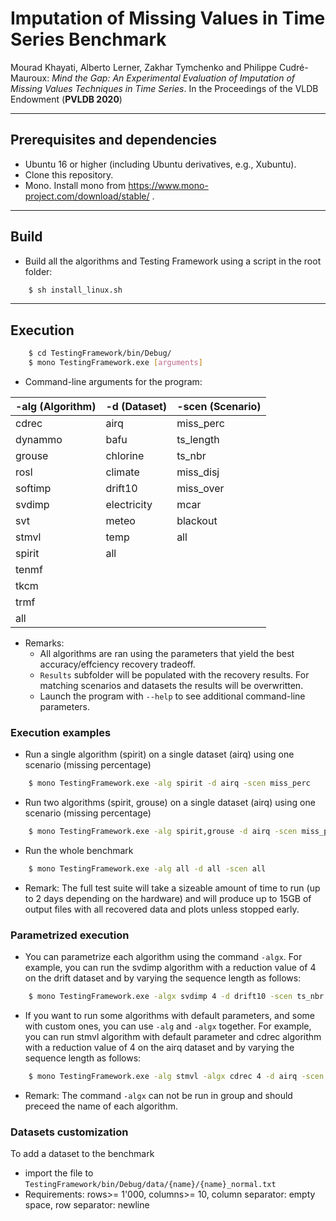 # Imputation of Missing Values in Time Series Benchmark 

Mourad Khayati, Alberto Lerner, Zakhar Tymchenko and Philippe Cudré-Mauroux: *Mind the Gap: An Experimental Evaluation of Imputation of Missing Values Techniques in Time Series*. In the Proceedings of the VLDB Endowment (**PVLDB 2020**)
<!---

#### Repository structure
- Algorithms - missing blocks recovery algorithms: CDRec, STMVL, TRMF, TKCM, SPIRIT, TeNMF, GROUSE, SVDImpute, SoftImpute, SVT, ROSL, DynaMMo.
- Datasets - different datasets and time series from different sources.
- Testing Framework - a program to run automated suite of tests on the datasets with the algorithms mentioned above.
 --->

___

## Prerequisites and dependencies

- Ubuntu 16 or higher (including Ubuntu derivatives, e.g., Xubuntu).
- Clone this repository.
- Mono. Install mono from https://www.mono-project.com/download/stable/ .

___

## Build

- Build all the algorithms and Testing Framework using a script in the root folder:
```bash
    $ sh install_linux.sh
```

___

## Execution


```bash
    $ cd TestingFramework/bin/Debug/
    $ mono TestingFramework.exe [arguments]
```

- Command-line arguments for the program:

 | -alg (Algorithm) | -d (Dataset) |  -scen (Scenario)
 | -------- | -------- | -------- |
 | cdrec    | airq        | miss_perc |
 | dynammo  | bafu        | ts_length |
 | grouse   | chlorine    | ts_nbr    |
 | rosl     | climate     | miss_disj |
 | softimp  | drift10     | miss_over |
 | svdimp   | electricity | mcar      |
 | svt      | meteo       | blackout  |
 | stmvl    | temp        | all       |
 | spirit   | all         |           |
 | tenmf    |             |           |
 | tkcm     |             |           |
 | trmf     |             |           |
 | all      |             |           |



- Remarks:
    - All algorithms are ran using the parameters that yield the best accuracy/effciency recovery tradeoff.
    - `Results` subfolder will be populated with the recovery results. For matching scenarios and datasets the results will be overwritten.
    - Launch the program with `--help` to see additional command-line parameters.



### Execution examples

- Run a single algorithm (spirit) on a single dataset (airq) using one scenario (missing percentage)
```bash
    $ mono TestingFramework.exe -alg spirit -d airq -scen miss_perc
```

- Run two algorithms (spirit, grouse) on a single dataset (airq) using one scenario (missing percentage)
```bash
    $ mono TestingFramework.exe -alg spirit,grouse -d airq -scen miss_perc
```

- Run the whole benchmark 
```bash
    $ mono TestingFramework.exe -alg all -d all -scen all
```
- Remark: The full test suite will take a sizeable amount of time to run (up to 2 days depending on the hardware) and will produce up to 15GB of output files with all recovered data and plots unless stopped early.

### Parametrized execution

- You can parametrize each algorithm using the command `-algx`. For example, you can run
the svdimp algorithm with a reduction value of 4 on the drift dataset and by varying the sequence length as follows:

```bash
    $ mono TestingFramework.exe -algx svdimp 4 -d drift10 -scen ts_nbr
```

- If you want to run some algorithms with default parameters, and some with custom ones, you can use `-alg` and `-algx` together. For example, you can run stmvl algorithm with default parameter and cdrec algorithm with a reduction value of 4 on the airq dataset and by varying the sequence length as follows:

```bash
    $ mono TestingFramework.exe -alg stmvl -algx cdrec 4 -d airq -scen ts_nbr
```

- Remark: The command `-algx` can not be run in group and should preceed the name of each algorithm.


### Datasets customization

To add a dataset to the benchmark
- import the file to `TestingFramework/bin/Debug/data/{name}/{name}_normal.txt`
- Requirements: rows>= 1'000, columns>= 10, column separator: empty space, row separator: newline

<!---
### Optional commands

 | Argument | Description | Options | Remarks |
 | -------- | -------- | -------- | -------- | 
 | -nort | Doesn't test runtime of the algorithms | n/a | - |
 | -noprec | Doesn't test precision of the algorithms | n/a | - |
 | -novis | Doesn't render plots which show the recovered block | n/a | - |
 | -out [folder] | Redirects results from default folder to a custom one | [folder] : a folder to store the results | Folder will be created is it doesn't exist. Existing files might be overwritten. |
 --->
